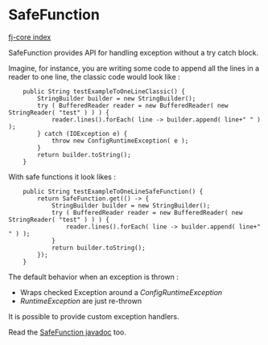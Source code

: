 # SafeFunction

[fj-core index](../../README.md)

SafeFunction provides API for handling exception without a try catch block.

Imagine, for instance, you are writing some code to append all the lines in a reader to one line, the classic code would look like :

```
  	public String testExampleToOneLineClassic() {
		StringBuilder builder = new StringBuilder();
		try ( BufferedReader reader = new BufferedReader( new StringReader( "test" ) ) ) {
			reader.lines().forEach( line -> builder.append( line+" " ) );
		} catch (IOException e) {
			throw new ConfigRuntimeException( e );
		}
		return builder.toString();
	}
```

With safe functions it look likes : 

```
	public String testExampleToOneLineSafeFunction() {
		return SafeFunction.get(() -> {
			StringBuilder builder = new StringBuilder();
			try ( BufferedReader reader = new BufferedReader( new StringReader( "test" ) ) ) {
				reader.lines().forEach( line -> builder.append( line+" " ) );
			}	
			return builder.toString();
		});
	}
```

The default behavior when an exception is thrown : 
- Wraps checked Exception around a *ConfigRuntimeException*
- *RuntimeException* are just re-thrown

It is possible to provide custom exception handlers.

Read the [SafeFunction javadoc](https://javadoc.io/doc/org.fugerit.java/fj-core/latest/org/fugerit/java/core/function/SafeFunction.html) too.